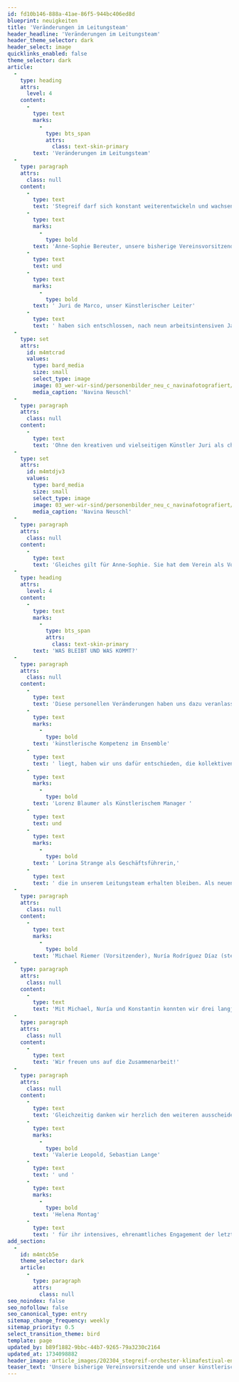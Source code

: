```yaml
---
id: fd10b146-888a-41ae-86f5-944bc406ed8d
blueprint: neuigkeiten
title: 'Veränderungen im Leitungsteam'
header_headline: 'Veränderungen im Leitungsteam'
header_theme_selector: dark
header_select: image
quicklinks_enabled: false
theme_selector: dark
article:
  -
    type: heading
    attrs:
      level: 4
    content:
      -
        type: text
        marks:
          -
            type: bts_span
            attrs:
              class: text-skin-primary
        text: 'Veränderungen im Leitungsteam'
  -
    type: paragraph
    attrs:
      class: null
    content:
      -
        type: text
        text: 'Stegreif darf sich konstant weiterentwickeln und wachsen, aber nun stehen gleich zwei große personelle Veränderungen an: '
      -
        type: text
        marks:
          -
            type: bold
        text: 'Anne-Sophie Bereuter, unsere bisherige Vereinsvorsitzende, '
      -
        type: text
        text: und
      -
        type: text
        marks:
          -
            type: bold
        text: ' Juri de Marco, unser Künstlerischer Leiter'
      -
        type: text
        text: ' haben sich entschlossen, nach neun arbeitsintensiven Jahren ihre verantwortungsvollen Positionen im Verein in andere Hände zu legen, um mehr Zeit für ihre eigene musikalische Weiterentwicklung zu haben; sie bleiben Stegreif aber weiter als Musiker*innen verbunden. Für uns ist dies Anlass, beiden Dank zu sagen für ihre großartige und überaus erfolgreiche Arbeit für Stegreif.'
  -
    type: set
    attrs:
      id: m4mtcrad
      values:
        type: bard_media
        size: small
        select_type: image
        image: 03_wer-wir-sind/personenbilder_neu_c_navinafotografiert/juri-de-marco_(c)_navinafotografiert-3572-b.jpg
        media_caption: 'Navina Neuschl'
  -
    type: paragraph
    attrs:
      class: null
    content:
      -
        type: text
        text: 'Ohne den kreativen und vielseitigen Künstler Juri als charismatische Gründerfigur wäre Stegreif heute nicht da, wo wir sind. Er hat einen grandiosen Beitrag zur Erfolgsgeschichte von Stegreif geleistet und wir bedauern sehr, dass er sich aus der Künstlerischen Leitung zurückzieht. Wir danken ihm an dieser Stelle nochmals herzlich für das jahrelange aufopfernde Engagement, seine initiierende Kraft, seine künstlerische Vision, seine unbändige Energie, seine sprudelnde Kreativität und vor allem seinen Mut für Utopie, die Stegreif möglich gemacht haben.'
  -
    type: set
    attrs:
      id: m4mtdjv3
      values:
        type: bard_media
        size: small
        select_type: image
        image: 03_wer-wir-sind/personenbilder_neu_c_navinafotografiert/anne-sophie-bereuter_(c)_navinafotografiert-0255-b.jpg
        media_caption: 'Navina Neuschl'
  -
    type: paragraph
    attrs:
      class: null
    content:
      -
        type: text
        text: 'Gleiches gilt für Anne-Sophie. Sie hat dem Verein als Vorsitzende seit der Gründung eine große Stabilität gegeben und die unterschiedlichsten Persönlichkeiten auf beeindruckende Weise zu verbinden gewusst. Wir danken ihr für ihr Herzblut, ihrer gewinnenden Freude und Freundlichkeit sowie ihrer klugen und überlegten künstlerischen wie menschlichen Einschätzung, mit denen sie auch weit über ein Ehrenamt hinaus Stegreif aufgebaut und die Struktur und musikalische Vision des Orchesters maßgeblich geprägt hat.'
  -
    type: heading
    attrs:
      level: 4
    content:
      -
        type: text
        marks:
          -
            type: bts_span
            attrs:
              class: text-skin-primary
        text: 'WAS BLEIBT UND WAS KOMMT?'
  -
    type: paragraph
    attrs:
      class: null
    content:
      -
        type: text
        text: 'Diese personellen Veränderungen haben uns dazu veranlasst, unsere bisherigen Strukturen zu überdenken. Da sich Stegreif schon immer als Kollektiv verstanden hat, dessen '
      -
        type: text
        marks:
          -
            type: bold
        text: 'künstlerische Kompetenz im Ensemble'
      -
        type: text
        text: ' liegt, haben wir uns dafür entschieden, die kollektiven Strukturen konsequent auszubauen und den bisherigen Vereinsvorstand zu erweitern, um ihn als ein Gremium zu etablieren, das die Geschicke des Vereins leiten und die Arbeit des Orchesters prägen wird - gemeinsam mit '
      -
        type: text
        marks:
          -
            type: bold
        text: 'Lorenz Blaumer als Künstlerischem Manager '
      -
        type: text
        text: und
      -
        type: text
        marks:
          -
            type: bold
        text: ' Lorina Strange als Geschäftsführerin,'
      -
        type: text
        text: ' die in unserem Leitungsteam erhalten bleiben. Als neuen Vereinsvorstand stellen wir vor:'
  -
    type: paragraph
    attrs:
      class: null
    content:
      -
        type: text
        marks:
          -
            type: bold
        text: 'Michael Riemer (Vorsitzender), Nuría Rodríguez Díaz (stellv. Vorsitzende), Konstantin Döben (Finanzwart), Sebastian Caspar, Alistair Duncan, Tadashi Forck, Bartosz Nowak'
  -
    type: paragraph
    attrs:
      class: null
    content:
      -
        type: text
        text: 'Mit Michael, Nuría und Konstantin konnten wir drei langjährige Vorstandsmitglieder mit viel Gremienerfahrung im Amt bestätigen. Sebastian, Alistair und Bartosz haben sowohl im Künstlerischen Beirat sowie in den Bereichen Komposition, Musikalische Leitung und Workshopleitung schon bisher einen wesentlichen Kern unseres künstlerischen Teams gebildet und werden ihre wertvolle Arbeit so fortsetzen können.'
  -
    type: paragraph
    attrs:
      class: null
    content:
      -
        type: text
        text: 'Wir freuen uns auf die Zusammenarbeit!'
  -
    type: paragraph
    attrs:
      class: null
    content:
      -
        type: text
        text: 'Gleichzeitig danken wir herzlich den weiteren ausscheidenden Mitgliedern des Vorstands und des Künstlerischen Beirats '
      -
        type: text
        marks:
          -
            type: bold
        text: 'Valerie Leopold, Sebastian Lange'
      -
        type: text
        text: ' und '
      -
        type: text
        marks:
          -
            type: bold
        text: 'Helena Montag'
      -
        type: text
        text: ' für ihr intensives, ehrenamtliches Engagement der letzten Jahre.'
add_section:
  -
    id: m4mtcb5e
    theme_selector: dark
    article:
      -
        type: paragraph
        attrs:
          class: null
seo_noindex: false
seo_nofollow: false
seo_canonical_type: entry
sitemap_change_frequency: weekly
sitemap_priority: 0.5
select_transition_theme: bird
template: page
updated_by: b89f1882-9bbc-44b7-9265-79a3230c2164
updated_at: 1734098882
header_image: article_images/202304_stegreif-orchester-klimafestival-endlich-vorabauswahl-165-(1).jpg
teaser_text: 'Unsere bisherige Vereinsvorsitzende und unser künstlerischer Leiter haben sich entschlossen ihre Positionen im Verein in andere Hände zu legen. Darüberhinaus wurde der Vereinsvorstand erweitert und neu gewählt.'
---
```

